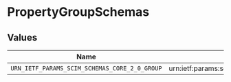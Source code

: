 # PropertyGroupSchemas


## Values

| Name                                          | Value                                         |
| --------------------------------------------- | --------------------------------------------- |
| `URN_IETF_PARAMS_SCIM_SCHEMAS_CORE_2_0_GROUP` | urn:ietf:params:scim:schemas:core:2.0:Group   |
